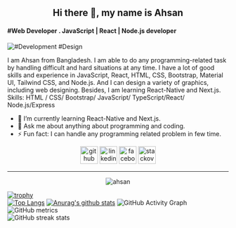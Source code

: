
### <h2  align="center"> Hi there 👋, my name is Ahsan </h2>
#### #Web Developer . JavaScript | React | Node.js developer
![#Development #Design](https://www.journeyfortech.com/user_upload/2.jpg)

I am Ahsan from Bangladesh.   I am able to do any programming-related task by handling difficult and hard situations at any time. I have a lot of good skills and experience in JavaScript, React, HTML, CSS, Bootstrap, Material UI, Tailwind CSS, and Node.js.
And I can design a variety of graphics, including web designing.
Besides, I am learning React-Native and Next.js.
Skills: HTML / CSS/ Bootstrap/ JavaScript/ TypeScript/React/ Node.js/Express

 - 🌱 I’m currently learning React-Native and Next.js.
- 💬 Ask me about anything about programming and coding. 
- ⚡ Fun fact: I can handle  any  programming related problem in few time.  

<div align="center">
  
[<img src='https://cdn.jsdelivr.net/npm/simple-icons@3.0.1/icons/github.svg' alt='github' height='40'>](https://github.com/Ahsan-Ullah1871 )  [<img src='https://cdn.jsdelivr.net/npm/simple-icons@3.0.1/icons/linkedin.svg' alt='linkedin' height='40'>](https://www.linkedin.com/in/ahsan-ullah-126591203//)  [<img src='https://cdn.jsdelivr.net/npm/simple-icons@3.0.1/icons/facebook.svg' alt='facebook' height='40'>](https://www.facebook.com/Ahsan1871/)  [<img src='https://cdn.jsdelivr.net/npm/simple-icons@3.0.1/icons/stackoverflow.svg' alt='stackoverflow' height='40'>](https://stackoverflow.com/users/users/14908654/ahsan-ullah)  

  </div>
  
  <hr/>
  <p align="center"> <img src="https://komarev.com/ghpvc/?username=Ahsan-Ullah1871&label=Profile%20views&color=0e75b6&style=flat" alt="ahsan" /> </p>

 
 [![trophy](https://github-profile-trophy.vercel.app/?username=Ahsan-Ullah1871 )](https://github.com/ryo-ma/github-profile-trophy)
  <br/>
  [![Top Langs](https://github-readme-stats.vercel.app/api/top-langs/?username=Ahsan-Ullah1871 )](https://github.com/anuraghazra/github-readme-stats)
  [![Anurag's github stats](https://github-readme-stats.vercel.app/api?username=Ahsan-Ullah1871)](https://github.com/anuraghazra/github-readme-stats)
  ![GitHub Activity Graph](https://activity-graph.herokuapp.com/graph?username=Ahsan-Ullah1871 )  
  ![GitHub metrics](https://metrics.lecoq.io/Ahsan-Ullah1871 )  
  ![GitHub streak stats](https://github-readme-streak-stats.herokuapp.com/?user=Ahsan-Ullah1871 ) 
  






